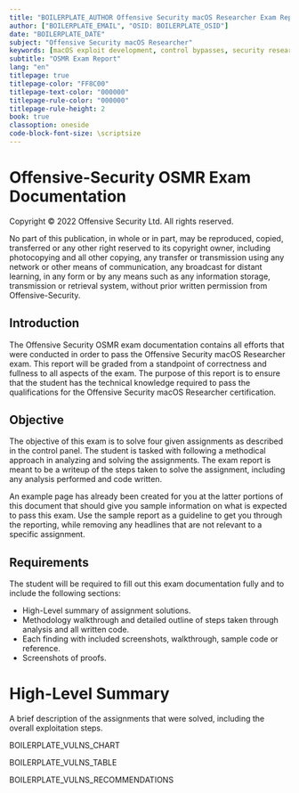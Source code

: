 ```yaml
---
title: "BOILERPLATE_AUTHOR Offensive Security macOS Researcher Exam Report"
author: ["BOILERPLATE_EMAIL", "OSID: BOILERPLATE_OSID"]
date: "BOILERPLATE_DATE"
subject: "Offensive Security macOS Researcher"
keywords: [macOS exploit development, control bypasses, security research]
subtitle: "OSMR Exam Report"
lang: "en"
titlepage: true
titlepage-color: "FF8C00"
titlepage-text-color: "000000"
titlepage-rule-color: "000000"
titlepage-rule-height: 2
book: true
classoption: oneside
code-block-font-size: \scriptsize
---
```

# Offensive-Security OSMR Exam Documentation

Copyright © 2022 Offensive Security Ltd. All rights reserved.

No part of this publication, in whole or in part, may be reproduced, copied, transferred or any other right reserved to its copyright owner, including photocopying and all other copying, any transfer or transmission using any network or other means of communication, any broadcast for distant learning, in any form or by any means such as any information storage, transmission or retrieval system, without prior written permission from Offensive-Security.

## Introduction

The Offensive Security OSMR exam documentation contains all efforts that were conducted in order to pass the Offensive Security macOS Researcher exam.
This report will be graded from a standpoint of correctness and fullness to all aspects of the exam.
The purpose of this report is to ensure that the student has the technical knowledge required to pass the qualifications for the Offensive Security macOS Researcher certification.

## Objective

The objective of this exam is to solve four given assignments as described in the control panel.
The student is tasked with following a methodical approach in analyzing and solving the assignments.
The exam report is meant to be a writeup of the steps taken to solve the assignment, including any analysis performed and code written.

An example page has already been created for you at the latter portions of this document that should give you sample information on what is expected to pass this exam.
Use the sample report as a guideline to get you through the reporting, while removing any headlines that are not relevant to a specific assignment.

## Requirements

The student will be required to fill out this exam documentation fully and to include the following sections:

- High-Level summary of assignment solutions.
- Methodology walkthrough and detailed outline of steps taken through analysis and all written code.
- Each finding with included screenshots, walkthrough, sample code or reference.
- Screenshots of proofs.

# High-Level Summary

A brief description of the assignments that were solved, including the overall exploitation steps.

BOILERPLATE_VULNS_CHART

BOILERPLATE_VULNS_TABLE

BOILERPLATE_VULNS_RECOMMENDATIONS
